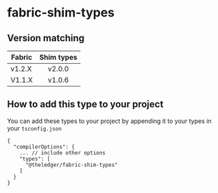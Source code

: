 # fabric-shim-types
## Version matching
| Fabric        | Shim types    |
| ------------- |:-------------:|
| v1.2.X     | v2.0.0 |
| V1.1.X     | v1.0.6     |

## How to add this type to your project
You can add these types to your project by appending it to your types in your `tsconfig.json`

```
{
  "compilerOptions": {
    ... // include other options
    "types": [
      "@theledger/fabric-shim-types"
    ]
  }
}
```

